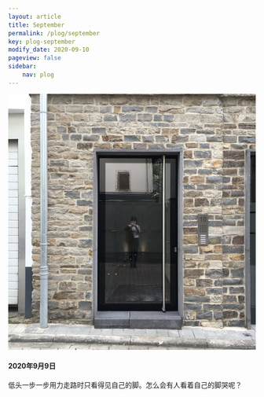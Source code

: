 ```yaml
---
layout: article
title: September
permalink: /plog/september
key: plog-september
modify_date: 2020-09-10
pageview: false
sidebar:
    nav: plog
---
```


<!--more-->

<div class="card">
  <div class="card__image">
    <img class="image" src="https://github.com/Yuleii/Yuleii.github.io/raw/master/pictures/plog_pics/september/20200909.JPG"/>
  </div>
  <div class="card__content">
    <div class="card__header">
      <h4>2020年9月9日</h4>
    </div>
    <p>
      低头一步一步用力走路时只看得见自己的脚。怎么会有人看着自己的脚哭呢？
    </p>
  </div>
</div>